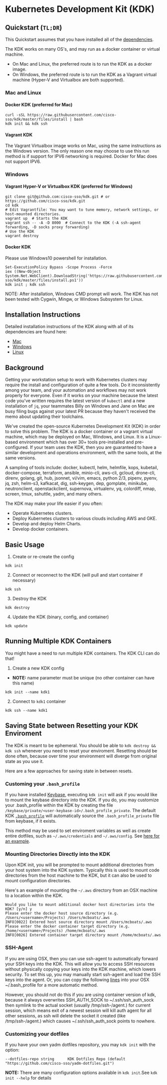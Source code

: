Kubernetes Development Kit (KDK)
===

## Quickstart (`TL;DR`)

This Quickstart assumes that you have installed all of the
[dependencies](https://github.com/cisco-sso/kdk#installation-instructions).

The KDK works on many OS's, and may run as a docker container or virtual machine.

* On Mac and Linux, the preferred route is to run the KDK as a docker image.
* On Windows, the preferred route is to run the KDK as a Vagrant virtual machine (Hyper-V and Virtualbox are both supported).


### Mac and Linux

#### Docker KDK (preferred for Mac)

```console
curl -sSL https://raw.githubusercontent.com/cisco-sso/kdk/master/files/install | bash
kdk init && kdk ssh
```

#### Vagrant KDK

The Vagrant Virtualbox image works on Mac, using the same instructions as the Windows version.  The only reason one may choose to use this run method is if support for IPV6 networking is required.  Docker for Mac does not support IPV6.


### Windows

#### Vagrant Hyper-V or Virtualbox KDK (preferred for Windows)

```console
git clone git@github.com:cisco-sso/kdk.git # or https://github.com/cisco-sso/kdk.git
cd kdk
# Edit Vagrantfile: You may want to tune memory, network settings, or host-mounted directories.
vagrant up  # Starts the KDK
vagrant ssh -- -A -D 8000  # Connect to the KDK (-A ssh-agent forwarding, -D socks proxy forwarding)
# Use the KDK
vagrant destroy
```

#### Docker KDK

Please use Windows10 powershell for installation.

```console
Set-ExecutionPolicy Bypass -Scope Process -Force
iex ((New-Object System.Net.WebClient).DownloadString('https://raw.githubusercontent.com/cisco-sso/kdk/master/files/install.ps1'))
kdk init ; kdk ssh
```

NOTE: After installation, Windows CMD prompt will work. The KDK has not been
tested with Cygwin, Mingw, or Windows Subsystem for Linux.


## Installation Instructions

Detailed installation instructions of the KDK along with all of its dependencies are found here:

* [Mac](https://kdf.csco.cloud/getting-started/mac/)
* [Windows](https://kdf.csco.cloud/getting-started/windows/)
* [Linux](https://kdf.csco.cloud/getting-started/linux/)

## Background

Getting your workstation setup to work with Kubernetes clusters may require the install and configuration of quite a few tools. Do it inconsistently among your team, and your automation and workflows may not work properly for everyone. Even if it works on your machine because the latest code you've written requires the latest version of `kubectl` and a new installation of `jq`, your teammates Billy on Windows and Jane on Mac are busy filing bugs against your latest PR because they haven't received the memo about updating their toolchains.

We've created the open-source Kubernetes Development Kit (KDK) in order to solve this problem. The KDK is a docker container or a vagrant virtual machine, which may be deployed on Mac, Windows, and Linux. It is a Linux-based environment which has over 30+ tools pre-installed and pre-configured. If your team uses the KDK, then you are guaranteed to have a similar development and operations environment, with the same tools, at the same versions.

A sampling of tools include: docker, kubectl, helm, helmfile, kops, kubetail, docker-compose, terraform, ansible, minio-cli, aws-cli, gcloud, drone-cli, direnv, golang, git, hub, jsonnet, vi/vim, emacs, python 2/3, pipenv, pyenv, jq, zsh, helm-s3, kafkacat, dig, ssh-keygen, dep, gomplate, minikube, neutronclient, openstackclient, supernova, virtualenv, yq, colordiff, nmap, screen, tmux, sshuttle, yadm, and many others.

The KDK may make your life easier if you often:

* Operate Kubernetes clusters.
* Deploy Kubernetes clusters to various clouds including AWS and GKE.
* Develop and deploy Helm Charts.
* Develop docker containers.


## Basic Usage

1. Create or re-create the config

```console
kdk init
```

2. Connect or reconnect to the KDK (will pull and start container if necessary)

```console
kdk ssh
```

3. Destroy the KDK

```console
kdk destroy
```

4. Update the KDK (binary, config, and container)

```console
kdk update
```

## Running Multiple KDK Containers

You might have a need to run multiple KDK containers.  The KDK CLI can do that!

1. Create a new KDK config

  - **NOTE:** name parameter must be unique (no other container can have this name)
```console
kdk init --name kdk1
```

2. Connect to `kdk1` container

```console
kdk ssh --name kdk1
```

## Saving State between Resetting your KDK Enviroment

The KDK is meant to be ephemeral.  You should be able to `kdk destroy && kdk ssh` whenever you need to reset your enviroment.  Resetting should be done often, because over time your environment will diverge from original state as you use it.

Here are a few approaches for saving state in between resets.

### Customing your `.bash_profile`

If you have installed [Keybase](https://keybase.io/), executing `kdk init` will ask if you would like to mount the keybase directory into the KDK.  If you do, you may customize your .bash_profile within the KDK by creating the file `/keybase/private/<user-keybase-id>/.bash_profile_private`.  The default KDK [`.bash_profile`](https://github.com/cisco-sso/yadm-dotfiles/blob/master/.bash_profile#L128) will automatically source the `.bash_profile_private` file from keybase, if it exists.

This method may be used to set enviroment variables as well as create entire dotfiles, such as `~/.aws/credentials` and `~/.aws/config`.  See [here for an example](https://github.com/cisco-sso/yadm-dotfiles#customizing-your-setup).

### Mounting Directories Directly into the KDK

Upon KDK init, you will be prompted to mount additional directories from your host system into the KDK system.  Typically this is used to mount code directories from the host machine to the KDK, but it can also be used to mount configuration directories.

Here's an example of mounting the `~/.aws` directory from an OSX machine to a location within the KDK.

```
Would you like to mount additional docker host directories into the KDK? [y/n] y
Please enter the docker host source directory (e.g. /Users/<username>/Projects) /Users/mcboats/.aws
INFO[0022] Entered host source directory mount /Users/mcboats/.aws
Please enter the docker container target directory (e.g. /home/<username>/Projects) /home/mcboats/.aws
INFO[0026] Entered container target directory mount /home/mcboats/.aws
```

### SSH-Agent

If you are using OSX, then you can use ssh-agent to automatically forward your SSH keys into the KDK.  This will allow you to access SSH resources without physically copying your keys into the KDK machine, which lowers security.  To set this up, you may manually start ssh-agent and load the SSH keys into the agent.  Or, you can copy the following [lines](https://github.com/cisco-sso/yadm-dotfiles/blob/master/.bash_profile#L19-L44) into your OSX ~/.bash_profile for a more automatic method.

However, you should not do this if you are using container version of kdk, because it always overwrites SSH_AUTH_SOCK to ~/.ssh/ssh_auth_sock then symlink to the actual socket (usually /tmp/ssh-<random>/agent.<pid>) for current session, which means exit of a newest session will kill auth agent for all other sessions, as ssh will delete the socket it created (like /tmp/ssh-<random>/agent.<pid>) which causes ~/.ssh/ssh_auth_sock points to nowhere.

### Customizing your dotfiles

If you have your own yadm dotfiles repository, you may `kdk init` with the option:
```
--dotfiles-repo string      KDK Dotfiles Repo (default "https://github.com/cisco-sso/yadm-dotfiles.git")
```

**NOTE:** There are many configuration options available in `kdk init`.See `kdk init --help` for details 
